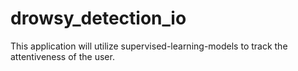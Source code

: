 # drowsy_detection_io
This application will utilize supervised-learning-models to track the attentiveness of the user.
